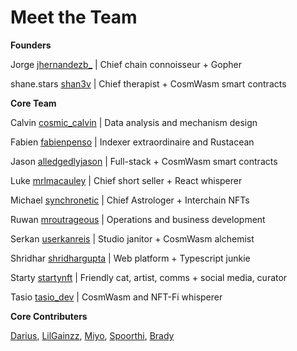 # Meet the Team

**Founders**

Jorge [jhernandezb\_](https://twitter.com/jhernandezb\_) | Chief chain connoisseur + Gopher&#x20;

shane.stars [shan3v](https://twitter.com/shan3v) | Chief therapist + CosmWasm smart contracts



**Core Team**

Calvin [cosmic\_calvin](https://twitter.com/cosmic\_calvin) | Data analysis and mechanism design

Fabien [fabienpenso](https://twitter.com/fabienpenso) | Indexer extraordinaire and Rustacean

Jason [alledgedlyjason](https://twitter.com/allegedlyjason/status/1692520940725551219) | Full-stack + CosmWasm smart contracts

Luke [mrlmacauley](https://twitter.com/mrlmacauley) | Chief short seller + React whisperer

Michael [synchronetic](https://twitter.com/synchronetic) | Chief Astrologer + Interchain NFTs

Ruwan [mroutrageous](https://twitter.com/mroutrageous) | Operations and business development

Serkan [userkanreis](https://twitter.com/userkanreis) | Studio janitor + CosmWasm alchemist

Shridhar [shridhargupta](https://twitter.com/shridhargupta) | Web platform + Typescript junkie

Starty [startynft](https://twitter.com/startynft) | Friendly cat, artist, comms + social media, curator

Tasio [tasio\_dev](https://twitter.com/tasio\_dev) | CosmWasm and NFT-Fi whisperer



**Core Contributers**

[Darius](https://twitter.com/suirad\_xyz), [LilGainzz](https://twitter.com/lilgainzz), [Miyo](https://twitter.com/miyo\_danzel), [Spoorthi](https://twitter.com/spoo\_bar), [Brady](https://twitter.com/SignalSGNL)
